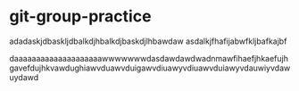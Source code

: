 # git-group-practice


adadaskjdbaskljdbalkdjhbalkdjbaskdjlhbawdaw
asdalkjfhafijabwfkljbafkajbf




daaaaaaaaaaaaaaaaaaaawwwwwwwdasdawdawdwadnmawfihaefjhkaefujhgavefdujhkvawdughiawvduawvduigawvdiuawyvdiuawvduiawyvdauwiyvdawuydawd
